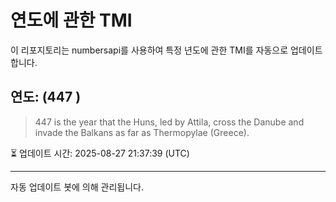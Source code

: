 
# 연도에 관한 TMI

이 리포지토리는 numbersapi를 사용하여 특정 년도에 관한 TMI를 자동으로 업데이트합니다.

## 연도: (447 )
> 447 is the year that the Huns, led by Attila, cross the Danube and invade the Balkans as far as Thermopylae (Greece).

⏳ 업데이트 시간: 2025-08-27 21:37:39 (UTC)

---
자동 업데이트 봇에 의해 관리됩니다.
